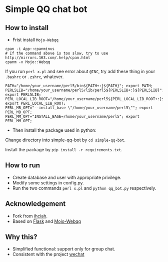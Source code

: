 # Simple QQ chat bot

## How to install

- Frist install `Mojo-Webqq`

```shell
cpan -i App::cpanminus
# If the command above is too slow, try to use http://mirrors.163.com/.help/cpan.html
cpanm -v Mojo::Webqq
```

  If you run `perl x.pl` and see error about `@INC`, try add these thing in your `.bashrc` or `.zshrc`, whatever.
```shell
PATH="/home/your_username/perl5/bin${PATH+:}${PATH}"; export PATH;
PERL5LIB="/home/your_username/perl5/lib/perl5${PERL5LIB+:}${PERL5LIB}"; export PERL5LIB;
PERL_LOCAL_LIB_ROOT="/home/your_username/perl5${PERL_LOCAL_LIB_ROOT+:}${PERL_LOCAL_LIB_ROOT}"; export PERL_LOCAL_LIB_ROOT;
PERL_MB_OPT="--install_base \"/home/your_username/perl5\""; export PERL_MB_OPT;
PERL_MM_OPT="INSTALL_BASE=/home/your_username/perl5"; export PERL_MM_OPT;
```

- Then install the package used in python:

Change directory into simple-qq-bot by `cd simple-qq-bot`.

Install the package by `pip install -r requirements.txt`.

## How to run

- Create database and user with appropriate privilege.
- Modify some settings in config.py.
- Run the two commands `perl x.pl` and `python qq_bot.py` respectively.

## Acknowledgement

 - Fork from [ihciah](https://github.com/ihciah/simple-qq-bot).
 - Based on [Flask](https://github.com/mitsuhiko/flask) and [Mojo-Webqq](https://github.com/sjdy521/Mojo-Webqq/)

## Why this?
 - Simplified functional: support only for group chat.
 - Consistent with the project [wechat](https://github.com/skyduy/wechat)
